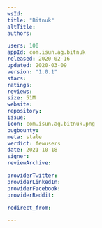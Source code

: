 ```yaml
---
wsId: 
title: "Bitnuk"
altTitle: 
authors:

users: 100
appId: com.isun.ag.bitnuk
released: 2020-02-16
updated: 2020-03-09
version: "1.0.1"
stars: 
ratings: 
reviews: 
size: 51M
website: 
repository: 
issue: 
icon: com.isun.ag.bitnuk.png
bugbounty: 
meta: stale
verdict: fewusers
date: 2021-10-18
signer: 
reviewArchive:

providerTwitter: 
providerLinkedIn: 
providerFacebook: 
providerReddit: 

redirect_from:

---
```


